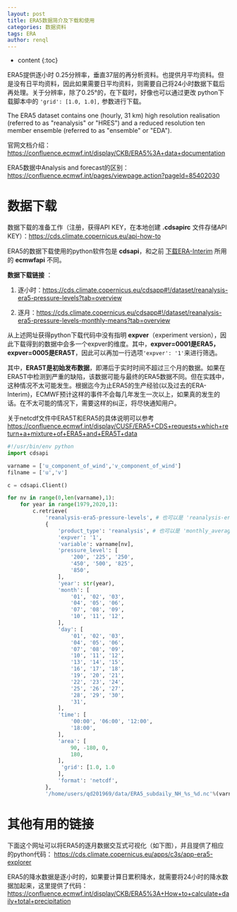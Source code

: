 ```yaml
---
layout: post
title: ERA5数据简介及下载和使用
categories: 数据资料
tags: ERA
author: renql
---
```


* content
{:toc}

ERA5提供逐小时 0.25分辨率，垂直37层的再分析资料。也提供月平均资料。但是没有日平均资料，因此如果需要日平均资料，则需要自己将24小时数据下载后再处理。关于分辨率，除了0.25°的，在下载时，好像也可以通过更改 python下载脚本中的 `'grid': [1.0, 1.0],` 参数进行下载。

The ERA5 dataset contains one (hourly, 31 km) high resolution realisation (referred to as "reanalysis" or "HRES") and a reduced resolution ten member ensemble (referred to as "ensemble" or "EDA"). 

官网文档介绍：<a href="https://confluence.ecmwf.int/display/CKB/ERA5%3A+data+documentation" target="_blank">https://confluence.ecmwf.int/display/CKB/ERA5%3A+data+documentation</a> 

ERA5数据中Analysis and forecast的区别：<a href="https://confluence.ecmwf.int/pages/viewpage.action?pageId=85402030" target="_blank">https://confluence.ecmwf.int/pages/viewpage.action?pageId=85402030</a> 

# 数据下载
数据下载的准备工作（注册，获得API KEY，在本地创建 **.cdsapirc** 文件存储API KEY）：<a href="https://cds.climate.copernicus.eu/api-how-to" target="_blank">https://cds.climate.copernicus.eu/api-how-to</a> 

ERA5的数据下载使用的python软件包是 **cdsapi**，和之前 <a href="https://renqlsysu.github.io/2020/05/03/ERA_py/" target="_blank">下载ERA-Interim</a> 所用的 **ecmwfapi** 不同。

**数据下载链接** ：  

1. 逐小时：<a href="https://cds.climate.copernicus.eu/cdsapp#!/dataset/reanalysis-era5-pressure-levels?tab=overview" target="_blank">https://cds.climate.copernicus.eu/cdsapp#!/dataset/reanalysis-era5-pressure-levels?tab=overview</a> 

2. 逐月：<a href="https://cds.climate.copernicus.eu/cdsapp#!/dataset/reanalysis-era5-pressure-levels-monthly-means?tab=overview" target="_blank">https://cds.climate.copernicus.eu/cdsapp#!/dataset/reanalysis-era5-pressure-levels-monthly-means?tab=overview</a> 

从上述网址获得python下载代码中没有指明 **expver**（experiment version），因此下载得到的数据中会多一个expver的维度。其中，**expver=0001是ERA5，expver=0005是ERA5T**，因此可以再加一行选项`'expver': '1'`来进行筛选。

其中，**ERA5T是初始发布数据**，即滞后于实时时间不超过三个月的数据。如果在ERA5T中检测到严重的缺陷，该数据可能与最终的ERA5数据不同。但在实践中，这种情况不太可能发生。根据迄今为止ERA5的生产经验(以及过去的ERA-Interim)，ECMWF预计这样的事件不会每几年发生一次以上，如果真的发生的话。在不太可能的情况下，需要这样的纠正，将尽快通知用户。

关于netcdf文件中ERA5T和ERA5的具体说明可以参考<a href="https://confluence.ecmwf.int/display/CUSF/ERA5+CDS+requests+which+return+a+mixture+of+ERA5+and+ERA5T+data" target="_blank">https://confluence.ecmwf.int/display/CUSF/ERA5+CDS+requests+which+return+a+mixture+of+ERA5+and+ERA5T+data</a>  

```python
#!/usr/bin/env python
import cdsapi

varname = ['u_component_of_wind','v_component_of_wind']
filname = ['u','v']

c = cdsapi.Client()

for nv in range(0,len(varname),1):
    for year in range(1979,2020,1):
        c.retrieve(
            'reanalysis-era5-pressure-levels', # 也可以是 'reanalysis-era5-single-levels-monthly-means'，
            {
                'product_type': 'reanalysis', # 也可以是 'monthly_averaged_reanalysis'
                'expver': '1',
                'variable': varname[nv],
                'pressure_level': [
                    '200', '225', '250',
                    '450', '500', '825',
                    '850',
                ],
                'year': str(year),
                'month': [
                    '01', '02', '03',
                    '04', '05', '06',
                    '07', '08', '09',
                    '10', '11', '12',
                ],
                'day': [
                    '01', '02', '03',
                    '04', '05', '06',
                    '07', '08', '09',
                    '10', '11', '12',
                    '13', '14', '15',
                    '16', '17', '18',
                    '19', '20', '21',
                    '22', '23', '24',
                    '25', '26', '27',
                    '28', '29', '30',
                    '31',
                ],
                'time': [
                    '00:00', '06:00', '12:00',
                    '18:00',
                ],
                'area': [
                    90, -180, 0,
                    180,
                ],
                 'grid': [1.0, 1.0
                ],
                'format': 'netcdf',
            },
            '/home/users/qd201969/data/ERA5_subdaily_NH_%s_%d.nc'%(varname[nv],year))
```

# 其他有用的链接

下面这个网址可以将ERA5的逐月数据交互式可视化（如下图），并且提供了相应的python代码： <a href="https://cds.climate.copernicus.eu/apps/c3s/app-era5-explorer" target="_blank">https://cds.climate.copernicus.eu/apps/c3s/app-era5-explorer</a> 

ERA5的降水数据是逐小时的，如果要计算日累积降水，就需要将24小时的降水数据加起来，这里提供了代码： <a href="https://confluence.ecmwf.int/display/CKB/ERA5%3A+How+to+calculate+daily+total+precipitation" target="_blank">https://confluence.ecmwf.int/display/CKB/ERA5%3A+How+to+calculate+daily+total+precipitation</a> 
